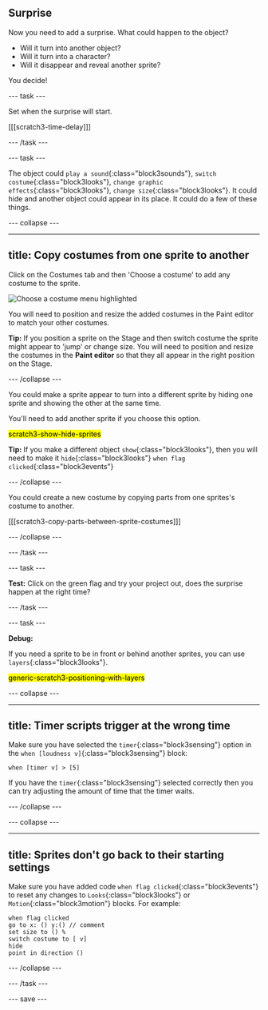 ## Surprise

Now you need to add a surprise. What could happen to the object? 
- Will it turn into another object? 
- Will it turn into a character? 
- Will it disappear and reveal another sprite? 

You decide!

--- task ---

Set when the surprise will start. 

[[[scratch3-time-delay]]]


--- /task ---


--- task ---

The object could `play a sound`{:class="block3sounds"}, `switch costume`{:class="block3looks"}, `change graphic effects`{:class="block3looks"}, `change size`{:class="block3looks"}. It could hide and another object could appear in its place. It could do a few of these things. 

--- collapse ---

---
title: Copy costumes from one sprite to another
---

Click on the Costumes tab and then 'Choose a costume' to add any costume to the sprite. 

![Choose a costume menu highlighted](images/choose-a-costume.png)

You will need to position and resize the added costumes in the Paint editor to match your other costumes.


**Tip:** If you position a sprite on the Stage and then switch costume the sprite might appear to 'jump' or change size. You will need to position and resize the costumes in the **Paint editor** so that they all appear in the right position on the Stage. 

--- /collapse ---

You could make a sprite appear to turn into a different sprite by hiding one sprite and showing the other at the same time.

You'll need to add another sprite if you choose this option.

<mark>scratch3-show-hide-sprites</mark>

**Tip:** If you make a different object `show`{:class="block3looks"}, then you will need to make it `hide`{:class="block3looks"} `when flag clicked`{:class="block3events"}

--- /collapse ---

You could create a new costume by copying parts from one sprites's costume to another.


[[[scratch3-copy-parts-between-sprite-costumes]]]


--- /collapse ---

--- /task ---

--- task ---

**Test:** Click on the green flag and try your project out, does the surprise happen at the right time? 

--- /task ---

--- task ---

**Debug:**

If you need a sprite to be in front or behind another sprites, you can use `layers`{:class="block3looks"}.

<mark>generic-scratch3-positioning-with-layers</mark>


--- collapse ---

---
title: Timer scripts trigger at the wrong time
---

Make sure you have selected the `timer`{:class="block3sensing"} option in the `when [loudness v]`{:class="block3sensing"} block:

```blocks3
when [timer v] > [5]
```

If you have the `timer`{:class="block3sensing"} selected correctly then you can try adjusting the amount of time that the timer waits.

--- /collapse ---

--- collapse ---

---
title: Sprites don't go back to their starting settings
---

Make sure you have added code `when flag clicked`{:class="block3events"} to reset any changes to `Looks`{:class="block3looks"} or `Motion`{:class="block3motion"} blocks. For example:

```blocks3
when flag clicked 
go to x: () y:() // comment
set size to () %
switch costume to [ v]
hide
point in direction ()
```

--- /collapse ---

--- /task ---

--- save ---